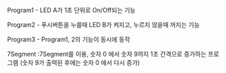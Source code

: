 Program1 - LED A가 1초 단위로 On/Off되는 기능

Program2 - 푸시버튼을 누를때 LED B가 켜지고, 누르지 않을때 꺼지는 기능

Program3 - Program1, 2의 기능이 동시에 동작

7Segment 
:7Segment를 이용,
숫자 0 에서 숫자 9까지 1초 간격으로 증가하는 프로그램 (숫자 9가 출력된 후에는 숫자 0 에서 다시 증가)
